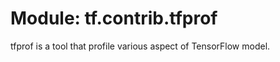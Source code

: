 <div itemscope itemtype="http://developers.google.com/ReferenceObject">
<meta itemprop="name" content="tf.contrib.tfprof" />
<meta itemprop="path" content="Stable" />
</div>

# Module: tf.contrib.tfprof

tfprof is a tool that profile various aspect of TensorFlow model.

<!-- Placeholder for "Used in" -->



